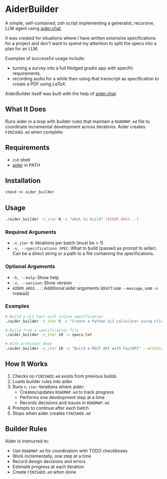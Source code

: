 # AiderBuilder

A simple, self-contained, zsh script implementing a generalist, recursive, LLM agent using [aider.chat](https://github.com/Aider-AI/aider/).

It was created for situations where I have written extensive specifications for a project and don't want to spend my attention to split the specs into a plan for an LLM.

Examples of successful usage include:
- turning a survey into a full fledged gradio app with specific requirements.
- recording audio for a while then using that transcript as specification to create a PDF using *LaTeX*.

AiderBuilder itself was built with the help of [aider.chat](https://github.com/Aider-AI/aider/).

## What It Does

Runs aider in a loop with builder rules that maintain a `ROADMAP.md` file to coordinate incremental development across iterations. Aider creates `FINISHED.md` when complete.

## Requirements

- `zsh` shell
- [aider](https://github.com/Aider-AI/aider) in PATH

## Installation

```bash
chmod +x aider_builder
```

## Usage

```bash
./aider_builder -n_iter N -s "what to build" [AIDER_ARGS...]
```

### Required Arguments

- `-n_iter N`: Iterations per batch (must be > 1)
- `-s, --specifications SPEC`: What to build (passed as prompt to aider). Can be a direct string or a path to a file containing the specifications.

### Optional Arguments

- `-h, --help`: Show help
- `-v, --version`: Show version
- `AIDER_ARGS...`: Additional aider arguments (don't use `--message`, use `-s` instead)

### Examples

```bash
# Build a CLI tool with inline specification
./aider_builder -n_iter 5 -s "Create a Python CLI calculator using click"

# Build from a specification file
./aider_builder -n_iter 10 -s specs.txt

# With architect mode
./aider_builder -n_iter 10 -s "Build a REST API with FastAPI" --architect
```

## How It Works

1. Checks no `FINISHED.md` exists from previous builds
2. Loads builder rules into aider
3. Runs `n_iter` iterations where aider:
   - Creates/updates `ROADMAP.md` to track progress
   - Performs one development step at a time
   - Records decisions and issues in `ROADMAP.md`
4. Prompts to continue after each batch
5. Stops when aider creates `FINISHED.md`

## Builder Rules

Aider is instructed to:
- Use `ROADMAP.md` for coordination with TODO checkboxes
- Work incrementally, one step at a time
- Record design decisions and errors
- Estimate progress at each iteration
- Create `FINISHED.md` when done
